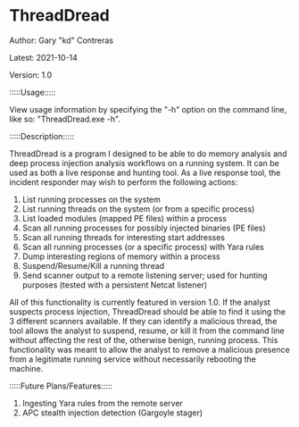 # ThreadDread

Author: Gary "kd" Contreras

Latest: 2021-10-14

Version: 1.0

:::::Usage:::::

View usage information by specifying the "-h" option on the command line, like so: "ThreadDread.exe -h".

:::::Description:::::

ThreadDread is a program I designed to be able to do memory analysis and deep process injection analysis workflows on a running system. It can be used as both a live response and hunting tool. As a live response tool, the incident responder may wish to perform the following actions:

1. List running processes on the system
2. List running threads on the system (or from a specific process)
3. List loaded modules (mapped PE files) within a process
4. Scan all running processes for possibly injected binaries (PE files)
5. Scan all running threads for interesting start addresses
6. Scan all running processes (or a specific process) with Yara rules
7. Dump interesting regions of memory within a process
8. Suspend/Resume/Kill a running thread
9. Send scanner output to a remote listening server; used for hunting purposes (tested with a persistent Netcat listener)

All of this functionality is currently featured in version 1.0. If the analyst suspects process injection, ThreadDread should be able to find it using the 3 different scanners available. If they can identify a malicious thread, the tool allows the analyst to suspend, resume, or kill it from the command line without affecting the rest of the, otherwise benign, running process. This functionality was meant to allow the analyst to remove a malicious presence from a legitimate running service without necessarily rebooting the machine.

:::::Future Plans/Features:::::

1. Ingesting Yara rules from the remote server
2. APC stealth injection detection (Gargoyle stager)
